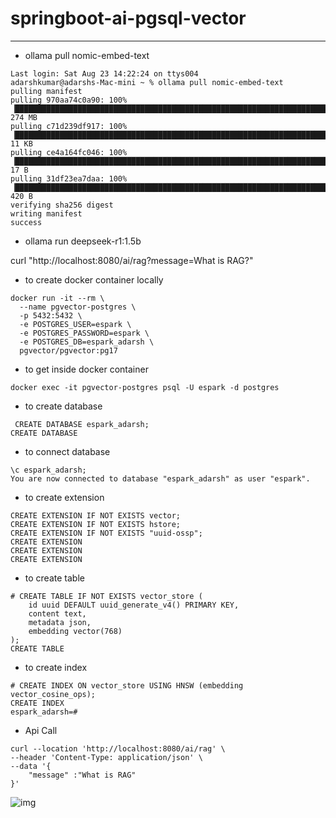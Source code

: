 # springboot-ai-pgsql-vector

---

* ollama pull nomic-embed-text
````
Last login: Sat Aug 23 14:22:24 on ttys004
adarshkumar@adarshs-Mac-mini ~ % ollama pull nomic-embed-text
pulling manifest 
pulling 970aa74c0a90: 100% ▕████████████████████████████████████████████████████████████████████████████████████████████████████████████▏ 274 MB                         
pulling c71d239df917: 100% ▕████████████████████████████████████████████████████████████████████████████████████████████████████████████▏  11 KB                         
pulling ce4a164fc046: 100% ▕████████████████████████████████████████████████████████████████████████████████████████████████████████████▏   17 B                         
pulling 31df23ea7daa: 100% ▕████████████████████████████████████████████████████████████████████████████████████████████████████████████▏  420 B                         
verifying sha256 digest 
writing manifest 
success 
````

* ollama run deepseek-r1:1.5b


curl "http://localhost:8080/ai/rag?message=What is RAG?"

* to create docker container locally 
```
docker run -it --rm \
  --name pgvector-postgres \
  -p 5432:5432 \
  -e POSTGRES_USER=espark \
  -e POSTGRES_PASSWORD=espark \
  -e POSTGRES_DB=espark_adarsh \
  pgvector/pgvector:pg17

```

* to get inside docker container
````
docker exec -it pgvector-postgres psql -U espark -d postgres
````
* to create database
````
 CREATE DATABASE espark_adarsh;
CREATE DATABASE
````

* to connect database
````
\c espark_adarsh;
You are now connected to database "espark_adarsh" as user "espark".
````
* to create extension
````
CREATE EXTENSION IF NOT EXISTS vector;
CREATE EXTENSION IF NOT EXISTS hstore;
CREATE EXTENSION IF NOT EXISTS "uuid-ossp";
CREATE EXTENSION
CREATE EXTENSION
CREATE EXTENSION

````

* to create table
````
# CREATE TABLE IF NOT EXISTS vector_store (
	id uuid DEFAULT uuid_generate_v4() PRIMARY KEY,
	content text,
	metadata json,
	embedding vector(768) 
);
CREATE TABLE
`````
* to create index
````
# CREATE INDEX ON vector_store USING HNSW (embedding vector_cosine_ops);
CREATE INDEX
espark_adarsh=#
````    

* Api Call
```
curl --location 'http://localhost:8080/ai/rag' \
--header 'Content-Type: application/json' \
--data '{
    "message" :"What is RAG"
}'
```

![img](./img/postman.png)